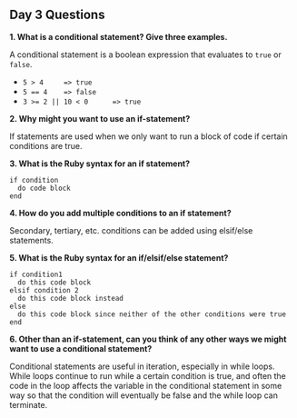 ## Day 3 Questions

**1. What is a conditional statement? Give three examples.**

A conditional statement is a boolean expression that evaluates to `true` or `false`.
 - `5 > 4     => true`
 - `5 == 4    => false`
 - `3 >= 2 || 10 < 0      => true`

**2. Why might you want to use an if-statement?**

If statements are used when we only want to run a  block of code if certain conditions are true.

**3. What is the Ruby syntax for an if statement?**

```
if condition
  do code block
end
```

**4. How do you add multiple conditions to an if statement?**

Secondary, tertiary, etc. conditions can be added using elsif/else statements.

**5. What is the Ruby syntax for an if/elsif/else statement?**

```
if condition1
  do this code block
elsif condition 2
  do this code block instead
else
  do this code block since neither of the other conditions were true
end
```

**6. Other than an if-statement, can you think of any other ways we might want to use a conditional statement?**

Conditional statements are useful in iteration, especially in while loops. While loops continue to run while a certain condition is true, and often the code in the loop affects the variable in the conditional statement in some way so that the condition will eventually be false and the while loop can terminate.
